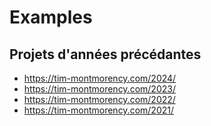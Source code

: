 # Examples

## Projets d'années précédantes

* https://tim-montmorency.com/2024/
* https://tim-montmorency.com/2023/
* https://tim-montmorency.com/2022/
* https://tim-montmorency.com/2021/





